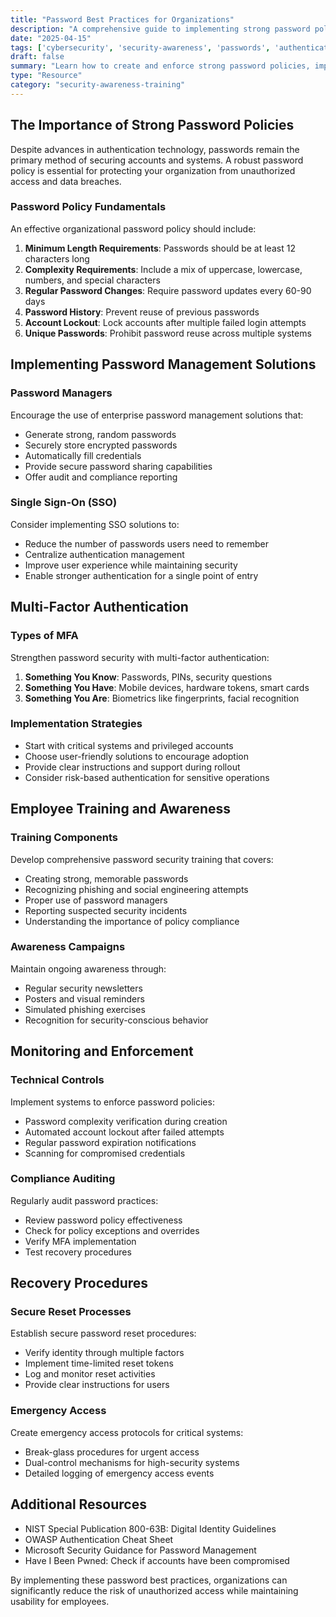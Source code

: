 ```yaml
---
title: "Password Best Practices for Organizations"
description: "A comprehensive guide to implementing strong password policies and practices in your organization."
date: "2025-04-15"
tags: ['cybersecurity', 'security-awareness', 'passwords', 'authentication', 'training']
draft: false
summary: "Learn how to create and enforce strong password policies, implement multi-factor authentication, and train employees on secure password management."
type: "Resource"
category: "security-awareness-training"
---
```


## The Importance of Strong Password Policies

Despite advances in authentication technology, passwords remain the primary method of securing accounts and systems. A robust password policy is essential for protecting your organization from unauthorized access and data breaches.

### Password Policy Fundamentals

An effective organizational password policy should include:

1. **Minimum Length Requirements**: Passwords should be at least 12 characters long
2. **Complexity Requirements**: Include a mix of uppercase, lowercase, numbers, and special characters
3. **Regular Password Changes**: Require password updates every 60-90 days
4. **Password History**: Prevent reuse of previous passwords
5. **Account Lockout**: Lock accounts after multiple failed login attempts
6. **Unique Passwords**: Prohibit password reuse across multiple systems

## Implementing Password Management Solutions

### Password Managers

Encourage the use of enterprise password management solutions that:

- Generate strong, random passwords
- Securely store encrypted passwords
- Automatically fill credentials
- Provide secure password sharing capabilities
- Offer audit and compliance reporting

### Single Sign-On (SSO)

Consider implementing SSO solutions to:

- Reduce the number of passwords users need to remember
- Centralize authentication management
- Improve user experience while maintaining security
- Enable stronger authentication for a single point of entry

## Multi-Factor Authentication

### Types of MFA

Strengthen password security with multi-factor authentication:

1. **Something You Know**: Passwords, PINs, security questions
2. **Something You Have**: Mobile devices, hardware tokens, smart cards
3. **Something You Are**: Biometrics like fingerprints, facial recognition

### Implementation Strategies

- Start with critical systems and privileged accounts
- Choose user-friendly solutions to encourage adoption
- Provide clear instructions and support during rollout
- Consider risk-based authentication for sensitive operations

## Employee Training and Awareness

### Training Components

Develop comprehensive password security training that covers:

- Creating strong, memorable passwords
- Recognizing phishing and social engineering attempts
- Proper use of password managers
- Reporting suspected security incidents
- Understanding the importance of policy compliance

### Awareness Campaigns

Maintain ongoing awareness through:

- Regular security newsletters
- Posters and visual reminders
- Simulated phishing exercises
- Recognition for security-conscious behavior

## Monitoring and Enforcement

### Technical Controls

Implement systems to enforce password policies:

- Password complexity verification during creation
- Automated account lockout after failed attempts
- Regular password expiration notifications
- Scanning for compromised credentials

### Compliance Auditing

Regularly audit password practices:

- Review password policy effectiveness
- Check for policy exceptions and overrides
- Verify MFA implementation
- Test recovery procedures

## Recovery Procedures

### Secure Reset Processes

Establish secure password reset procedures:

- Verify identity through multiple factors
- Implement time-limited reset tokens
- Log and monitor reset activities
- Provide clear instructions for users

### Emergency Access

Create emergency access protocols for critical systems:

- Break-glass procedures for urgent access
- Dual-control mechanisms for high-security systems
- Detailed logging of emergency access events

## Additional Resources

- NIST Special Publication 800-63B: Digital Identity Guidelines
- OWASP Authentication Cheat Sheet
- Microsoft Security Guidance for Password Management
- Have I Been Pwned: Check if accounts have been compromised

By implementing these password best practices, organizations can significantly reduce the risk of unauthorized access while maintaining usability for employees.
